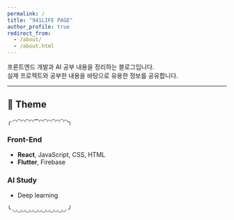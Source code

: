 ```yaml
---
permalink: /
title: "941LIFE PAGE"
author_profile: true
redirect_from: 
  - /about/
  - /about.html
---
```


프론트엔드 개발과 AI 공부 내용을 정리하는 블로그입니다.  
실제 프로젝트와 공부한 내용을 바탕으로 유용한 정보를 공유합니다.  

---

## 🧷 Theme  
╭ ◜◝ ͡ ◜◝ ͡ ◜◝ ͡ ͡ ◜◝ ͡ ◜◝ ͡ ◜◝ ͡ ◜◝╮
###  Front-End  
- **React**, JavaScript, CSS, HTML  
- **Flutter**, Firebase  

###  AI Study  
- Deep learning

╰ ◟◞ ͜ ◟◞ ͜ ◟◞ ͜ ◟◞ ͜ ◟◞ ͜ ◟◞ ͜ ◟◞ ╯
